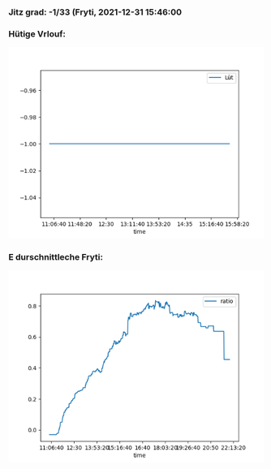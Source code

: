 ### Jitz grad: -1/33 (Fryti, 2021-12-31 15:46:00

### Hütige Vrlouf:
![Graph](Today.png)

### E durschnittleche Fryti:
![Graph](Fryti.png)